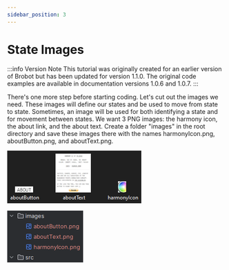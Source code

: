 ```yaml
---
sidebar_position: 3
---
```


# State Images

:::info Version Note
This tutorial was originally created for an earlier version of Brobot but has been updated for version 1.1.0. The original code examples are available in documentation versions 1.0.6 and 1.0.7.
:::

There's one more step before starting coding. Let's cut out the images we need. These images 
will define our states and be used to move from state to state. Sometimes, an image will be used
for both identifying a state and for movement between states. We want 3 PNG images: the harmony icon,
the about link, and the about text. Create a folder "images" in the root directory and save these
images there with the names harmonyIcon.png, aboutButton.png, and aboutText.png.  

![Images](/img/mrdoob/mrdoob_images.png)

![Images in Folder](/img/mrdoob/mrdoob_filestructure_images.png)

